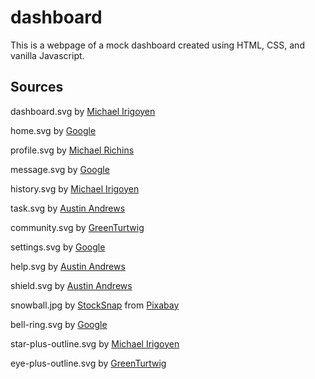 # dashboard
This is a webpage of a mock dashboard created using HTML, CSS, and vanilla Javascript.


## Sources
dashboard.svg by [Michael Irigoyen](https://materialdesignicons.com/icon/view-dashboard-variant-outline)

home.svg by [Google](https://materialdesignicons.com/icon/home)

profile.svg by [Michael Richins](https://materialdesignicons.com/icon/card-account-details-outline)

message.svg by [Google](https://materialdesignicons.com/icon/card-account-details-outline)

history.svg by [Michael Irigoyen](https://materialdesignicons.com/icon/clipboard-text-clock)

task.svg by [Austin Andrews](https://materialdesignicons.com/icon/format-list-checks)

community.svg by [GreenTurtwig](https://materialdesignicons.com/icon/account-group)

settings.svg by [Google](https://materialdesignicons.com/icon/cog)

help.svg by [Austin Andrews](https://materialdesignicons.com/icon/help)

shield.svg by [Austin Andrews](https://materialdesignicons.com/icon/shield)

snowball.jpg by [StockSnap](https://pixabay.com/users/stocksnap-894430/?utm_source=link-attribution&amp;utm_medium=referral&amp;utm_campaign=image&amp;utm_content=2561331) from [Pixabay](https://pixabay.com//?utm_source=link-attribution&amp;utm_medium=referral&amp;utm_campaign=image&amp;utm_content=2561331)

bell-ring.svg by [Google](https://materialdesignicons.com/icon/bell-ring)

star-plus-outline.svg by [Michael Irigoyen](https://materialdesignicons.com/icon/star-plus-outline)

eye-plus-outline.svg by [GreenTurtwig](https://materialdesignicons.com/icon/eye-plus-outline)